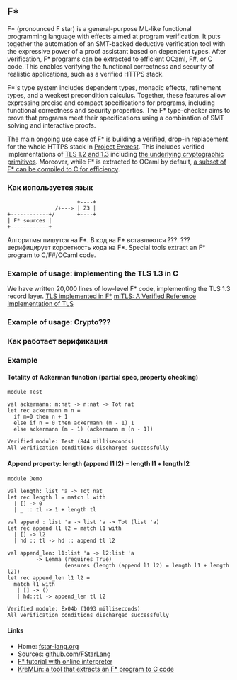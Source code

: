 ## F*

F* (pronounced F star) is a general-purpose ML-like functional programming language with effects aimed at program verification. It puts together the automation of an SMT-backed deductive verification tool with the expressive power of a proof assistant based on dependent types. After verification, F* programs can be extracted to efficient OCaml, F#, or C code. This enables verifying the functional correctness and security of realistic applications, such as a verified HTTPS stack. 

F*'s type system includes dependent types, monadic effects, refinement types, and a weakest precondition calculus. Together, these features allow expressing precise and compact specifications for programs, including functional correctness and security properties. The F* type-checker aims to prove that programs meet their specifications using a combination of SMT solving and interactive proofs. 

The main ongoing use case of F* is building a verified, drop-in replacement for the whole HTTPS stack in [Project Everest](https://project-everest.github.io/). This includes verified implementations of [TLS 1.2 and 1.3](https://github.com/mitls/mitls-fstar) including [the underlying cryptographic primitives](https://github.com/mitls/hacl-star). Moreover, while F* is extracted to OCaml by default, [a subset of F* can be compiled to C for efficiency](https://github.com/FStarLang/kremlin).

### Как используется язык

```
                      +----+
               /+---> | Z3 |
+------------+/       +----+
| F* sources |
+------------+
```

Алгоритмы пишутся на F*.
В код на F* вставляются ???.
??? верифицирует корретность кода на F*.
Special tools extract an F* program to C/F#/OCaml code.

### Example of usage: implementing the TLS 1.3 in C
We have written 20,000 lines of low-level F* code, implementing the TLS 1.3 record layer.
[TLS implemented in F*](https://github.com/project-everest/mitls-fstar)
[miTLS: A Verified Reference Implementation of TLS](https://www.mitls.org/)

### Example of usage: Crypto???



### Как работает верификация

### Example
#### Totality of Ackerman function (partial spec, property checking)
```
module Test

val ackermann: m:nat -> n:nat -> Tot nat
let rec ackermann m n =
  if m=0 then n + 1
  else if n = 0 then ackermann (m - 1) 1
  else ackermann (m - 1) (ackermann m (n - 1))
```
```
Verified module: Test (844 milliseconds)
All verification conditions discharged successfully
```

#### Append property: length (append l1 l2) = length l1 + length l2
```
module Demo

val length: list 'a -> Tot nat
let rec length l = match l with
  | [] -> 0
  | _ :: tl -> 1 + length tl

val append : list 'a -> list 'a -> Tot (list 'a)
let rec append l1 l2 = match l1 with
  | [] -> l2
  | hd :: tl -> hd :: append tl l2

val append_len: l1:list 'a -> l2:list 'a 
         -> Lemma (requires True)
                  (ensures (length (append l1 l2) = length l1 + length l2))
let rec append_len l1 l2 =
  match l1 with 
   | [] -> ()
   | hd::tl -> append_len tl l2

```
```
Verified module: Ex04b (1093 milliseconds)
All verification conditions discharged successfully
```


#### Links
- Home: [fstar-lang.org](https://fstar-lang.org/)
- Sources: [github.com/FStarLang](https://github.com/FStarLang/FStar)
- [F* tutorial with online interpreter](https://www.fstar-lang.org/tutorial/)
- [KreMLin: a tool that extracts an F* program to C code](https://github.com/FStarLang/kremlin)



